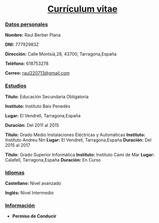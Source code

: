 <center> <h1> <u>Currículum vitae </u></h1></center>

### <u>Datos personales</u>

**Nombre:** Raul Berber Plana

**DNI:** 77792983Z

**Dirección:** Calle Montsià,28, 43700, Tarragona,España

**Teléfono:** 618753278

**Correo:**   raul220713@gmail.com

### <u>Estudios</u>

**Titulo:** Educación Secundaria Obligatoria

**Instituto:** Instituto Baix Penedès

**Lugar:** El Vendrell, Tarragona,España

**Duración:** Del 2011 al 2015

**Titulo:** Grado Medio Instalaciones Eléctricas y Automáticas
**Instituto:** Instituto Andreu Nin
**Lugar:** El Vendrell, Tarragona,España
**Duración:** Del 2015 al 2017

**Titulo:** Grado Superior Informática
**Instituto:** Instituto Camí de Mar
**Lugar:** Calafell, Tarragona,España
**Duración:** En Curso

###  <u>Idiomas</u>  

**Castellano:** Nivel avanzado

**Inglés:** Nivel Intermedio

###  <u>Información</u>

+ **Permiso de Conducir**
